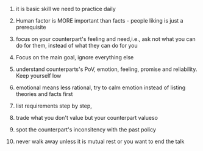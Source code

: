 1. it is basic skill we need to practice daily

2. Human factor is MORE important than facts - people liking is just a prerequisite

3. focus on your counterpart's feeling and need,i.e., ask not what you can do for them, instead of what they can do for you

4. Focus on the main goal, ignore everything else

5. understand counterparts's PoV, emotion, feeling, promise and reliability. Keep yourself low

6. emotional means less rational, try to calm emotion instead of listing theories and facts first

7. list requirements step by step, 

8. trade what you don't value but your counterpart valueso

9. spot the counterpart's inconsitency with the past policy

10. never walk away unless it is mutual rest or you want to end the talk
